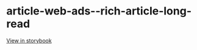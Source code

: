 # article-web-ads--rich-article-long-read

[View in storybook](https://raw.githack.com/Independent-Digital-News-and-Media-Ltd/indy100-pwamp-sb/PR-335-sb/index.html?path=/story/article-web-ads--rich-article-long-read)